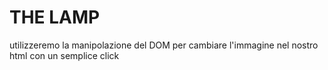 # THE LAMP

utilizzeremo la manipolazione del DOM per cambiare l'immagine nel nostro html con un semplice click